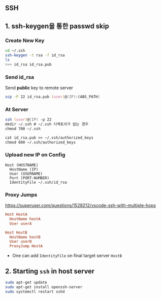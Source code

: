 ## SSH

## 1. ssh-keygen을 통한 passwd skip

### Create New Key
```zsh
cd ~/.ssh
ssh-keygen -t rsa -f id_rsa
ls
>>> id_rsa id_rsa.pub
```

### Send id_rsa
Send **public** key to remote server
```zsh
scp -P 22 id_rsa.pub (user)@(IP):(ABS_PATH)
```

### At Server
```zsh
ssh (user)@(IP) -p 22
mkdir ~/.ssh # ~/.ssh 디렉토리가 없는 경우
chmod 700 ~/.ssh

cat id_rsa.pub >> ~/.ssh/authorized_keys
chmod 600 ~/.ssh/authorized_keys
```

### Upload new IP on Config
```config
Host (HOSTNAME)
  HostName (IP)
  User (USERNAME)
  Port (PORT-NUMBER)
  IdentityFile ~/.ssh/id_rsa
```

### Proxy Jumps
https://superuser.com/questions/1528212/vscode-ssh-with-multiple-hops
```conf
Host HostA
  HostName hostA
  User userA

Host HostB
  HostName hostB
  User userB
  ProxyJump HostA
```
- One can add `IdentityFile` on final target server `HostB`

## 2. Starting `ssh` in host server
```zsh
sudo apt-get update
sudo apt-get install openssh-server
sudo systemctl restart sshd
```